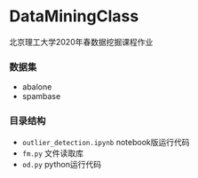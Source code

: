 # DataMiningClass
北京理工大学2020年春数据挖掘课程作业

### 数据集
- abalone
- spambase

### 目录结构
- `outlier_detection.ipynb` notebook版运行代码
- `fm.py` 文件读取库
- `od.py` python运行代码

